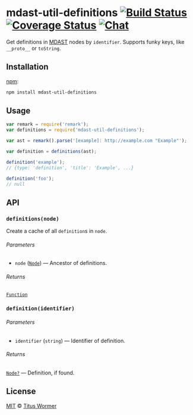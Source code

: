 # mdast-util-definitions [![Build Status][build-badge]][build-status] [![Coverage Status][coverage-badge]][coverage-status] [![Chat][chat-badge]][chat]

Get definitions in [MDAST][] nodes by `identifier`.  Supports funky
keys, like `__proto__` or `toString`.

## Installation

[npm][]:

```bash
npm install mdast-util-definitions
```

## Usage

```js
var remark = require('remark');
var definitions = require('mdast-util-definitions');

var ast = remark().parse('[example]: http://example.com "Example"');

var definition = definitions(ast);

definition('example');
// {type: 'definition', 'title': 'Example', ...}

definition('foo');
// null
```

## API

### `definitions(node)`

Create a cache of all `definition`s in `node`.

###### Parameters

*   `node` ([`Node`][node]) — Ancestor of definitions.

###### Returns

[`Function`][definition]

### `definition(identifier)`

###### Parameters

*   `identifier` (`string`) — Identifier of definition.

###### Returns

[`Node?`][node] — Definition, if found.

## License

[MIT][license] © [Titus Wormer][author]

<!-- Definitions -->

[build-badge]: https://img.shields.io/travis/wooorm/mdast-util-definitions.svg

[build-status]: https://travis-ci.org/wooorm/mdast-util-definitions

[coverage-badge]: https://img.shields.io/codecov/c/github/wooorm/mdast-util-definitions.svg

[coverage-status]: https://codecov.io/github/wooorm/mdast-util-definitions

[chat-badge]: https://img.shields.io/gitter/room/wooorm/remark.svg

[chat]: https://gitter.im/wooorm/remark

[license]: LICENSE

[author]: http://wooorm.com

[npm]: https://docs.npmjs.com/cli/install

[mdast]: https://github.com/wooorm/mdast

[node]: https://github.com/wooorm/mdast#node

[definition]: #definitionidentifier
